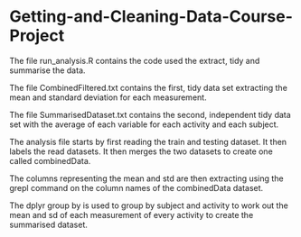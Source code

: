 # Getting-and-Cleaning-Data-Course-Project

The file run_analysis.R contains the code used the extract, tidy and summarise the data.

The file CombinedFiltered.txt contains the first, tidy data set extracting the mean and standard deviation for each measurement.

The file SummarisedDataset.txt contains the second, independent tidy data set with the average of each variable for each activity and each subject.

The analysis file starts by first reading the train and testing dataset. It then labels the read datasets. It then merges the two datasets to create one called combinedData.

The columns representing the mean and std are then extracting using the grepl command on the column names of the combinedData dataset. 

The dplyr group by is used to group by subject and activity to work out the mean and sd of each measurement of every activity to create the summarised dataset.
